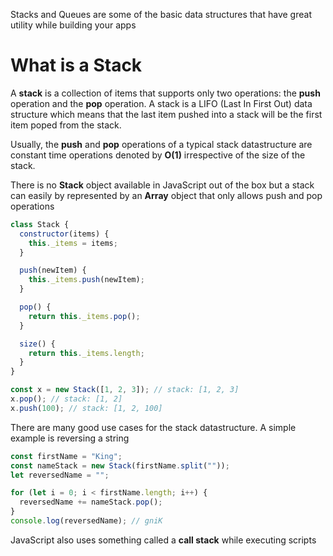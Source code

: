 Stacks and Queues are some of the basic data structures that have great utility while building your apps

# What is a Stack
A **stack** is a collection of items that supports only two operations: the **push** operation and the **pop** operation. A stack is a LIFO (Last In First Out) data structure which means that the last item pushed into a stack will be the first item poped from the stack.

Usually, the **push** and **pop** operations of a typical stack datastructure are constant time operations denoted by **O(1)** irrespective of the size of the stack.

There is no **Stack** object available in JavaScript out of the box but a stack can easily by represented by an **Array** object that only allows push and pop operations

```javascript
class Stack {
  constructor(items) {
    this._items = items;
  }

  push(newItem) {
    this._items.push(newItem);
  }

  pop() {
    return this._items.pop();
  }

  size() {
    return this._items.length;
  }
}

const x = new Stack([1, 2, 3]); // stack: [1, 2, 3]
x.pop(); // stack: [1, 2]
x.push(100); // stack: [1, 2, 100]
```

There are many good use cases for the stack datastructure. A simple example is reversing a string

```javascript
const firstName = "King";
const nameStack = new Stack(firstName.split(""));
let reversedName = "";

for (let i = 0; i < firstName.length; i++) {
  reversedName += nameStack.pop();
}
console.log(reversedName); // gniK
```

JavaScript also uses something called a **call stack**  while executing scripts

